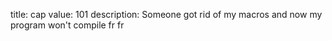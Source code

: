 title: cap
value: 101
description: Someone got rid of my macros and now my program won't compile fr fr